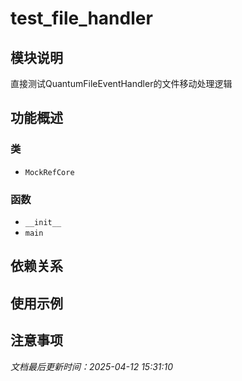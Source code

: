 # test_file_handler

## 模块说明
直接测试QuantumFileEventHandler的文件移动处理逻辑

## 功能概述

### 类

- `MockRefCore`

### 函数

- `__init__`
- `main`

## 依赖关系

## 使用示例

## 注意事项

*文档最后更新时间：2025-04-12 15:31:10*